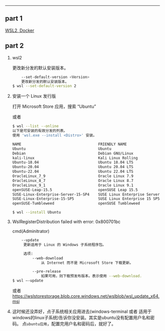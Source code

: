 
---

## part 1

[WSL2, Docker](./wsl-vmware-virtualbox.md)

## part 2

1. wsl2

    更改新分发的默认安装版本。
    ```bash
        --set-default-version <Version>
        更改新分发的默认安装版本。
    $ wsl --set-default-version 2
    ```

2. 安装一个 Linux 发行版

    打开 Microsoft Store 应用，搜索 “Ubuntu”

    或者
    ```bash
    $ wsl --list --online
    以下是可安装的有效分发的列表。
    使用 'wsl.exe --install <Distro>' 安装。

    NAME                                   FRIENDLY NAME
    Ubuntu                                 Ubuntu
    Debian                                 Debian GNU/Linux
    kali-linux                             Kali Linux Rolling
    Ubuntu-18.04                           Ubuntu 18.04 LTS
    Ubuntu-20.04                           Ubuntu 20.04 LTS
    Ubuntu-22.04                           Ubuntu 22.04 LTS
    OracleLinux_7_9                        Oracle Linux 7.9
    OracleLinux_8_7                        Oracle Linux 8.7
    OracleLinux_9_1                        Oracle Linux 9.1
    openSUSE-Leap-15.5                     openSUSE Leap 15.5
    SUSE-Linux-Enterprise-Server-15-SP4    SUSE Linux Enterprise Server 15 SP4
    SUSE-Linux-Enterprise-15-SP5           SUSE Linux Enterprise 15 SP5
    openSUSE-Tumbleweed                    openSUSE Tumbleweed 

    $ wsl --install Ubuntu
    ```

3. WslRegisterDistribution failed with error: 0x800701bc
   
   cmd(Adminitrator)
   ```bash
       --update
        更新适用于 Linux 的 Windows 子系统程序包。

        选项:
            --web-download
                从 Internet 而不是 Microsoft Store 下载更新。

            --pre-release
                如果可用，则下载预发布版本。表示使用 --web-download.
   $ wsl –-update
   ```
   或者<https://wslstorestorage.blob.core.windows.net/wslblob/wsl_update_x64.msi>

4. 这时候还没弄好，点子系统相关应用进去(windows-terminal 或者 适用于windows的linux子系统)告诉你没安装。其实是ubuntu没有配置用户名和密码。
   点`ubuntu应用`，配置完用户名和密码后，就好了。